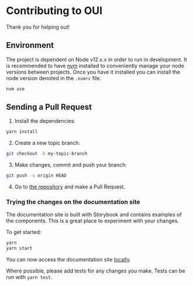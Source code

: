 # Contributing to OUI

Thank you for helping out!

## Environment

The project is dependent on Node v12.x.x in order to run in development. It is recommended to have [nvm](https://github.com/nvm-sh/nvm#node-version-manager---) installed to conveniently manage your node versions between projects. Once you have it installed you can install the node version denoted in the `.nvmrc` file.

```bash
nvm use
```

## Sending a Pull Request

1. Install the dependencies:

```sh
yarn install
```

2. Create a new topic branch:

```sh
git checkout -b my-topic-branch
```

3. Make changes, commit and push your branch:

```sh
git push -u origin HEAD
```

4. Go to [the repository](https://github.com/noaignite/oui) and make a Pull Request.

### Trying the changes on the documentation site

The documentation site is built with Storybook and contains examples of the components.
This is a great place to experiment with your changes.

To get started:

```sh
yarn
yarn start
```

You can now access the documentation site [locally](http://localhost:3001).

Where possible, please add tests for any changes you make.
Tests can be run with `yarn test`.
